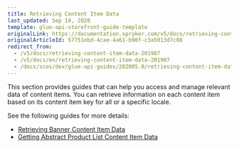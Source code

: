 ```yaml
---
title: Retrieving Content Item Data
last_updated: Sep 14, 2020
template: glue-api-storefront-guide-template
originalLink: https://documentation.spryker.com/v5/docs/retrieving-content-item-data-201907
originalArticleId: 57751ebd-4cae-4a61-b90f-c3a5013d7c08
redirect_from:
  - /v5/docs/retrieving-content-item-data-201907
  - /v5/docs/en/retrieving-content-item-data-201907
  - /docs/scos/dev/glue-api-guides/202005.0/retrieving-content-item-data/retrieving-content-item-data.html
---
```


This section provides guides that can help you access and manage relevant data of content items. You can retrieve information on each content item based on its content item key for all or a specific locale.

See the following guides for more details:

* [Retrieving Banner Content Item Data](/docs/scos/dev/glue-api-guides/{{page.version}}/retrieving-content-item-data/retrieving-banner-content-items.html)
* [Getting Abstract Product List Content Item Data](/docs/scos/dev/glue-api-guides/{{page.version}}/retrieving-content-item-data/retrieving-abstract-product-list-content-items.html)
